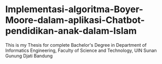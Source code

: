 # Implementasi-algoritma-Boyer-Moore-dalam-aplikasi-Chatbot-pendidikan-anak-dalam-Islam
This is my Thesis for complete Bachelor's Degree in Department of Informatics Engineering, Faculty of Science and Technology, UIN Sunan Gunung Djati Bandung

